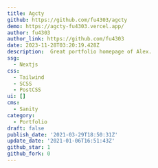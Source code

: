 ```yaml
---
title: Agcty
github: https://github.com/fu4303/agcty
demo: https://agcty-fu4303.vercel.app/
author: fu4303
author_link: https://github.com/fu4303
date: 2023-11-28T03:20:19.428Z
description: ‍ Great portfolio homepage of Alex.
ssg:
  - Nextjs
css:
  - Tailwind
  - SCSS
  - PostCSS
ui: []
cms:
  - Sanity
category:
  - Portfolio
draft: false
publish_date: '2021-03-29T18:50:31Z'
update_date: '2021-01-06T16:51:43Z'
github_star: 1
github_fork: 0
---
```

